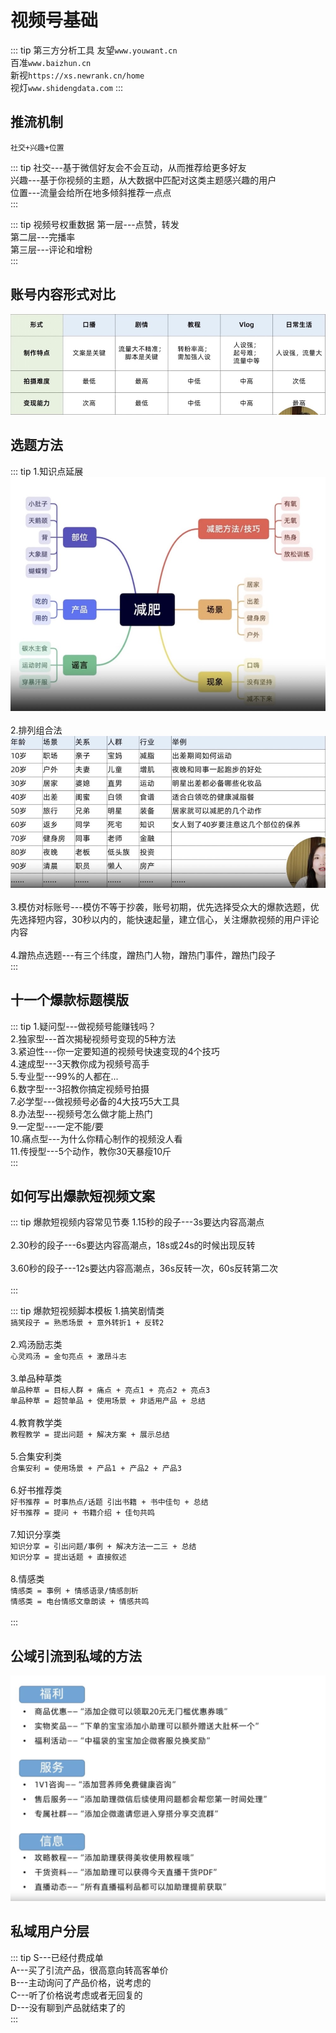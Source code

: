 # 视频号基础

::: tip 第三方分析工具
友望`www.youwant.cn`<br/>
百准`www.baizhun.cn`<br/>
新视`https://xs.newrank.cn/home`<br/>
视灯`www.shidengdata.com`
:::

## 推流机制

`社交+兴趣+位置`  

::: tip 
社交---基于微信好友会不会互动，从而推荐给更多好友<br/>
兴趣---基于你视频的主题，从大数据中匹配对这类主题感兴趣的用户<br/>
位置---流量会给所在地多倾斜推荐一点点<br/>
:::

::: tip 视频号权重数据 
第一层---点赞，转发<br/>
第二层---完播率<br/>
第三层---评论和增粉<br/>
:::

## 账号内容形式对比

![An image](../../assets/shipinhao_1.jpg)

## 选题方法

::: tip
1.知识点延展<br/>
![An image](../../assets/shipinhao_2.jpg)<br/>
<br/>
2.排列组合法<br/>
![An image](../../assets/shipinhao_3.jpg)<br/>
<br/>
3.模仿对标账号---模仿不等于抄袭，账号初期，优先选择受众大的爆款选题，优先选择短内容，30秒以内的，能快速起量，建立信心，关注爆款视频的用户评论内容<br/>
<br/>
4.蹭热点选题---有三个纬度，蹭热门人物，蹭热门事件，蹭热门段子<br/>
:::

## 十一个爆款标题模版

::: tip
1.疑问型---做视频号能赚钱吗？<br/>
2.独家型---首次揭秘视频号变现的5种方法<br/>
3.紧迫性---你一定要知道的视频号快速变现的4个技巧<br/>
4.速成型---3天教你成为视频号高手<br/>
5.专业型---99%的人都在...<br/>
6.数字型---3招教你搞定视频号拍摄<br/>
7.必学型---做视频号必备的4大技巧5大工具<br/>
8.办法型---视频号怎么做才能上热门<br/>
9.一定型---一定不能/要<br/>
10.痛点型---为什么你精心制作的视频没人看<br/>
11.传授型---5个动作，教你30天暴瘦10斤<br/>
:::



## 如何写出爆款短视频文案

::: tip 爆款短视频内容常见节奏
1.15秒的段子---3s要达内容高潮点<br/>
<br/>
2.30秒的段子---6s要达内容高潮点，18s或24s的时候出现反转<br/>
<br/>
3.60秒的段子---12s要达内容高潮点，36s反转一次，60s反转第二次<br/>
<br/>
:::

::: tip 爆款短视频脚本模板
1.搞笑剧情类<br/>
`搞笑段子 = 熟悉场景 + 意外转折1 + 反转2`<br/>
<br/>
2.鸡汤励志类<br/>
`心灵鸡汤 = 金句亮点 + 激昂斗志`<br/>
<br/>
3.单品种草类<br/>
`单品种草 = 目标人群 + 痛点 + 亮点1 + 亮点2 + 亮点3`<br/>
`单品种草 = 超赞单品 + 使用场景 + 非适用产品 + 总结`<br/>
<br/>
4.教育教学类<br/>
`教程教学 = 提出问题 + 解决方案 + 展示总结`<br/>
<br/>
5.合集安利类<br/>
`合集安利 = 使用场景 + 产品1 + 产品2 + 产品3`<br/>
<br/>
6.好书推荐类<br/>
`好书推荐 = 时事热点/话题 引出书籍 + 书中佳句 + 总结`<br/>
`好书推荐 = 提问 + 书籍介绍 + 佳句共鸣`<br/>
<br/>
7.知识分享类<br/>
`知识分享 = 引出问题/事例 + 解决方法一二三 + 总结`<br/>
`知识分享 = 提出话题 + 直接叙述`<br/>
<br/>
8.情感类<br/>
`情感类 = 事例 + 情感语录/情感剖析`<br/>
`情感类 = 电台情感文章朗读 + 情感共鸣`<br/>
<br/>
:::

## 公域引流到私域的方法


![An image](../../assets/shipinhao_4.jpg)

## 私域用户分层

::: tip
S---已经付费成单<br/>
A---买了引流产品，很高意向转高客单价<br/>
B---主动询问了产品价格，说考虑的<br/>
C---听了价格说考虑或者无回复的<br/>
D---没有聊到产品就结束了的<br/>
:::



